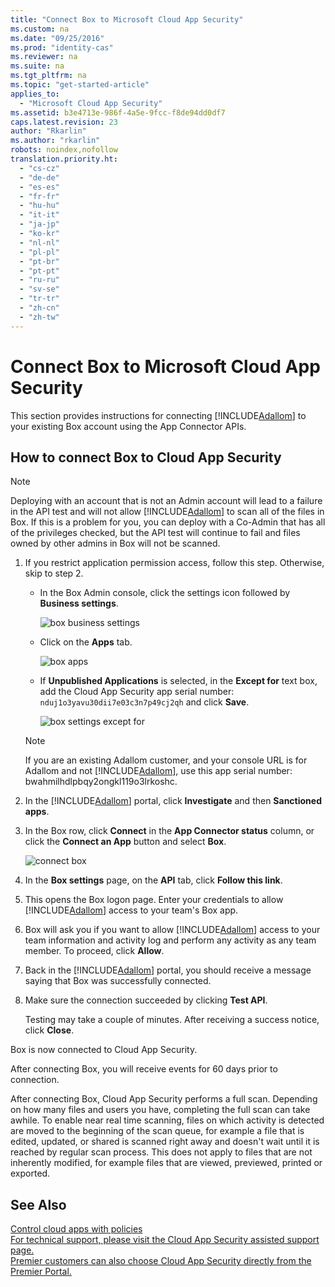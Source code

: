 ```yaml
---
title: "Connect Box to Microsoft Cloud App Security"
ms.custom: na
ms.date: "09/25/2016"
ms.prod: "identity-cas"
ms.reviewer: na
ms.suite: na
ms.tgt_pltfrm: na
ms.topic: "get-started-article"
applies_to: 
  - "Microsoft Cloud App Security"
ms.assetid: b3e4713e-986f-4a5e-9fcc-f8de94dd0df7
caps.latest.revision: 23
author: "Rkarlin"
ms.author: "rkarlin"
robots: noindex,nofollow
translation.priority.ht: 
  - "cs-cz"
  - "de-de"
  - "es-es"
  - "fr-fr"
  - "hu-hu"
  - "it-it"
  - "ja-jp"
  - "ko-kr"
  - "nl-nl"
  - "pl-pl"
  - "pt-br"
  - "pt-pt"
  - "ru-ru"
  - "sv-se"
  - "tr-tr"
  - "zh-cn"
  - "zh-tw"
---
```

# Connect Box to Microsoft Cloud App Security
  This section provides instructions for connecting [!INCLUDE[Adallom](../migration/includes/adallom_md.md)] to your existing Box account using the App Connector APIs.  
  
## How to connect Box to Cloud App Security  
  
> [!NOTE]  
>  Deploying with an account that is not an Admin account will lead to a failure in the API test and will not allow [!INCLUDE[Adallom](../migration/includes/adallom_md.md)] to scan all of the files in Box. If this is a problem for you, you can deploy with a Co-Admin that has all of the privileges checked, but the API test will continue to fail and files owned by other admins in Box will not be scanned.  
  
1.  If you restrict application permission access, follow this step. Otherwise, skip to step 2.  
  
    -   In the Box Admin console, click the settings icon followed by **Business settings**.  
  
         ![box business settings](../migration/media/box-business-settings.png "box business settings")  
  
    -   Click on the **Apps** tab.  
  
         ![box apps](../migration/media/box-apps.png "box apps")  
  
    -   If **Unpublished Applications** is selected, in the **Except for** text box, add the Cloud App Security app serial number: `nduj1o3yavu30dii7e03c3n7p49cj2qh` and click **Save**.  
  
         ![box settings except for](../migration/media/box-settings-except-for.png "box settings except for")  
  
    > [!NOTE]  
    >  If you are an existing Adallom customer, and your console URL is for Adallom and not [!INCLUDE[Adallom](../migration/includes/adallom_md.md)], use this app serial number: bwahmilhdlpbqy2ongkl119o3lrkoshc.  
  
2.  In the [!INCLUDE[Adallom](../migration/includes/adallom_md.md)] portal, click **Investigate** and then **Sanctioned apps**.  
  
3.  In the Box row, click **Connect** in the **App Connector status** column, or click the **Connect an App** button and select **Box**.  
  
     ![connect box](../migration/media/connect-box.png "connect box")  
  
4.  In the **Box settings** page, on the **API** tab, click **Follow this link**.  
  
5.  This opens the Box logon page. Enter your credentials to allow [!INCLUDE[Adallom](../migration/includes/adallom_md.md)] access to your team's Box app.  
  
6.  Box will ask you if you want to allow [!INCLUDE[Adallom](../migration/includes/adallom_md.md)] access to your team information and activity log and perform any activity as any team member. To proceed, click **Allow**.  
  
7.  Back in the [!INCLUDE[Adallom](../migration/includes/adallom_md.md)] portal, you should receive a message saying that Box was successfully connected.  
  
8.  Make sure the connection succeeded by clicking **Test API**.  
  
     Testing may take a couple of minutes. After receiving a success notice, click **Close**.  
  
 Box is now connected to Cloud App Security.  
 
 After connecting Box, you will receive events for 60 days prior to connection.
  
  After connecting Box, Cloud App Security performs a full scan. Depending on how many files and users you have, completing the full scan can take awhile. To enable near real time scanning, files on which activity is detected are moved to the beginning of the scan queue, for example a file that is edited, updated, or shared is scanned right away and doesn't wait until it is reached by regular scan process. This does not apply to files that are not inherently modified, for example files that are viewed, previewed, printed or exported.
  
## See Also  
 [Control cloud apps with policies](../migration/control-cloud-apps-with-policies.md)   
 [For technical support, please visit the Cloud App Security assisted support page.](http://support.microsoft.com/oas/default.aspx?prid=16031)   
 [Premier customers can also choose Cloud App Security directly from the Premier Portal.](https://premier.microsoft.com/)  
  
  
